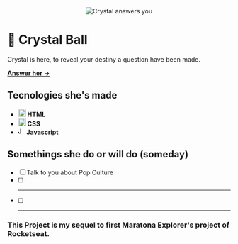 <div align=center>
  <img src="https://user-images.githubusercontent.com/79858234/181106860-d10479cf-29c1-4710-a243-82c0777c5c05.gif" alt="Crystal answers you" />
</div>

# 🔮 Crystal Ball
Crystal is here, to reveal your destiny a question have been made.

<strong><a href="https://poveii.github.io/crystal-ball/">Answer her →</a></strong>

## Tecnologies she's made
- <strong>
    <img src="https://cdn.jsdelivr.net/gh/devicons/devicon/icons/html5/html5-original.svg" alt="HTML5 Icon" style="width: 18px;" /> 
      HTML
  </strong>
- <strong>
    <img src="https://cdn.jsdelivr.net/gh/devicons/devicon/icons/css3/css3-original.svg" alt="CSS3 Icon" style="width: 18px;" /> 
      CSS
  </strong>
- <strong>
     <img src="https://cdn.jsdelivr.net/gh/devicons/devicon/icons/javascript/javascript-original.svg" alt="Javascript Icon" style="width: 16px;" /> 
      Javascript
  </strong>
  
## Somethings she do or will do (someday)
- [ ] Talk to you about Pop Culture
- [ ] -----------------------------------------
- [ ] -----------------------------------------

### This Project is my sequel to first Maratona Explorer's project of Rocketseat.

